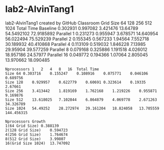 # lab2-AlvinTang1
lab2-AlvinTang1 created by GitHub Classroom
	Grid Size	64	128	256	512	1024	Total Time
	Baseline	0.302931	0.997082	3.421476	13.64789	54.5492102	72.9185892
	Parallel 1	0.231273	0.955947	3.678571	14.640954	56.022494	75.529239
	Parallel 2	0.155345	0.567233	1.94564	7.552718	30.189932	40.410868
	Parallel 4	0.113109	0.519032	1.846228	7.13985	29.95904	39.577259
	Parallel 8	0.079168	0.325886	1.191518	4.026012	18.957186	24.57977
	Parallel 16	0.049772	0.194366	1.07064	2.805045	13.970662	18.090485
							
	Nprocessors	1	2	4	8	16	Total Time
	Size 64	0.303716	0.155247	0.108916	0.075771	0.046106	0.689756
	Size 128	0.929957	0.622779	0.60691	0.323614	0.19335	2.67661
	Size 256	3.413442	1.819169	1.762168	1.219226	0.955871	9.169876
	Size 512	13.618025	7.102844	6.864879	4.069778	2.671263	34.326789
	Size 1024	54.49252	28.272974	29.161204	18.824058	13.705559	144.456315
							
	Nprocessors	Growth					
	1(64 Grid Size)	0.388139					
	2(128 Grid Size)	0.594723					
	4(256 Grid Size)	1.764674					
	8(512 Grid Size)	3.99807					
	16(Grid Size 1024)	13.747092					
